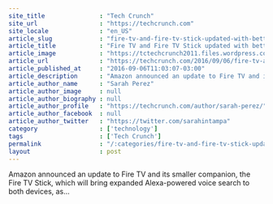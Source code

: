 ```yaml
---
site_title               : "Tech Crunch"
site_url                 : "https://techcrunch.com"
site_locale              : "en_US"
article_slug             : "fire-tv-and-fire-tv-stick-updated-with-better-voice-search-personalized-recommendations-from-hbo-netflix"
article_title            : "Fire TV and Fire TV Stick updated with better voice search, personalized recommendations from HBO & Netflix"
article_image            : "https://tctechcrunch2011.files.wordpress.com/2015/09/fire-tv-and-fire-tv-stick.jpg?w=764&h=400&crop=1"
article_url              : "https://techcrunch.com/2016/09/06/fire-tv-and-fire-tv-stick-updated-with-better-voice-search-personalized-recommendations-from-hbo-netflix/"
article_published_at     : "2016-09-06T11:03:07-03:00"
article_description      : "Amazon announced an update to Fire TV and its smaller companion, the Fire TV Stick, which will bring expanded Alexa-powered voice search to both devices, as..."
article_author_name      : "Sarah Perez"
article_author_image     : null
article_author_biography : null
article_author_profile   : "https://techcrunch.com/author/sarah-perez/"
article_author_facebook  : null
article_author_twitter   : "https://twitter.com/sarahintampa"
category                 : ['technology']
tags                     : ['Tech Crunch']
permalink                : "/:categories/fire-tv-and-fire-tv-stick-updated-with-better-voice-search-personalized-recommendations-from-hbo-netflix/"
layout                   : post
---
```


Amazon announced an update to Fire TV and its smaller companion, the Fire TV Stick, which will bring expanded Alexa-powered voice search to both devices, as...
